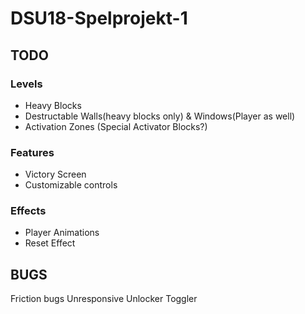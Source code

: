 # DSU18-Spelprojekt-1
## TODO
### Levels
* Heavy Blocks
* Destructable Walls(heavy blocks only) & Windows(Player as well)
* Activation Zones (Special Activator Blocks?)

### Features
* Victory Screen
* Customizable controls

### Effects
* Player Animations
* Reset Effect

## BUGS
Friction bugs
Unresponsive
Unlocker Toggler
